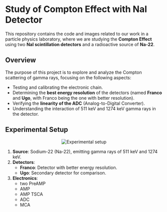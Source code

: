 # Study of Compton Effect with NaI Detector

This repository contains the code and images related to our work in a particle physics laboratory, where we are studying the **Compton Effect** using two **NaI scintillation detectors** and a radioactive source of **Na-22**.

## Overview

The purpose of this project is to explore and analyze the Compton scattering of gamma rays, focusing on the following aspects:
- Testing and calibrating the electronic chain.
- Determining the **best energy resolution** of the detectors (named **Franco** and **Ugo**, with Franco being the one with better resolution).
- Verifying the **linearity of the ADC** (Analog-to-Digital Converter).
- Understanding the interaction of 511 keV and 1274 keV gamma rays in the detector.

## Experimental Setup
<div align="center">
  <img src="Experimental setup.png" alt="Experimental setup">
</div>


1. **Source**: Sodium-22 (Na-22), emitting gamma rays of 511 keV and 1274 keV.
2. **Detectors**: 
   - **Franco**: Detector with better energy resolution.
   - **Ugo**: Secondary detector for comparison.
3. **Electronics**:
   - two PreAMP
   - AMP
   - AMP TSCA
   - ADC
   - MCA
